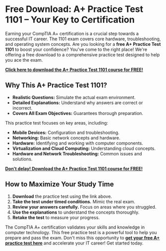 # Free Download: A+ Practice Test 1101 – Your Key to Certification

Earning your CompTIA A+ certification is a crucial step towards a successful IT career. The 1101 exam covers core hardware, troubleshooting, and operating system concepts. Are you looking for a **free A+ Practice Test 1101** to boost your confidence? You've come to the right place! We're offering a free download to a comprehensive practice test designed to help you ace the exam.

[**Click here to download the A+ Practice Test 1101 course for FREE!**](https://udemywork.com/a-practice-test-1101)

## Why This A+ Practice Test 1101?

*   **Realistic Questions:** Simulate the actual exam environment.
*   **Detailed Explanations:** Understand why answers are correct or incorrect.
*   **Covers All Exam Objectives:** Guarantees thorough preparation.

This practice test focuses on key areas, including:

*   **Mobile Devices:** Configuration and troubleshooting.
*   **Networking:** Basic network concepts and hardware.
*   **Hardware:** Identifying and working with computer components.
*   **Virtualization and Cloud Computing:** Understanding cloud concepts.
*   **Hardware and Network Troubleshooting:** Common issues and solutions.

[**Don't delay! Download the A+ Practice Test 1101 course for FREE!**](https://udemywork.com/a-practice-test-1101)

## How to Maximize Your Study Time

1.  **Download** the practice test using the link above.
2.  **Take the test under timed conditions.** Mimic the real exam.
3.  **Review your answers carefully.** Focus on areas where you struggled.
4.  **Use the explanations** to understand the concepts thoroughly.
5.  **Retake the test** to measure your progress.

The CompTIA A+ certification validates your skills and knowledge in computer technology. This free practice test is a powerful tool to help you prepare and pass the exam. Don't miss this opportunity to **[get your free A+ practice test here](https://udemywork.com/a-practice-test-1101)** and accelerate your IT career! Get started today.
